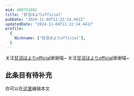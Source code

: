 ```yaml
---
mid: 400753692
title: "甘沼ほよりofficial"
pubDate: "2024-11-04T11:22:14.441Z"
updatedDate: "2024-11-04T11:22:14.441Z"
profile:
  {
    Nickname: ["甘沼ほよりofficial"],
  }
---
```


关注[甘沼ほよりofficial](https://space.bilibili.com/400753692)谢谢喵~ 关注[甘沼ほよりofficial](https://space.bilibili.com/400753692)谢谢喵~

## 此条目有待补充
你可以在[这里](https://github.com/Yuhanawa/VTuber.ICU/edit/master/src/content/v/甘沼ほよりofficial/index.md)编辑本文
